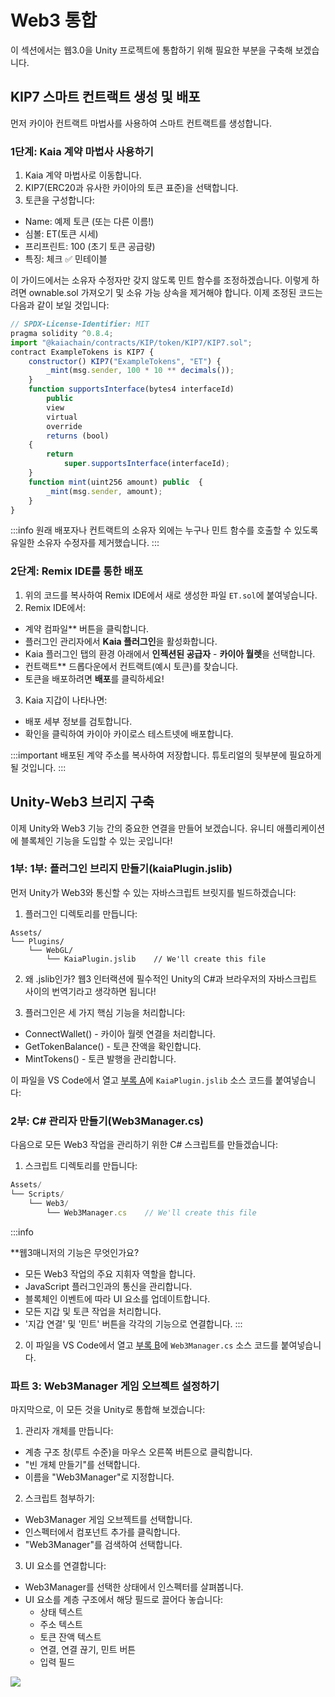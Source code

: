 # Web3 통합

이 섹션에서는 웹3.0을 Unity 프로젝트에 통합하기 위해 필요한 부분을 구축해 보겠습니다.

## KIP7 스마트 컨트랙트 생성 및 배포

먼저 카이아 컨트랙트 마법사를 사용하여 스마트 컨트랙트를 생성합니다.

### 1단계: Kaia 계약 마법사 사용하기

1. Kaia 계약 마법사로 이동합니다.
2. KIP7(ERC20과 유사한 카이아의 토큰 표준)을 선택합니다.
3. 토큰을 구성합니다:
  - Name: 예제 토큰 (또는 다른 이름!)
  - 심볼: ET(토큰 시세)
  - 프리프린트: 100 (초기 토큰 공급량)
  - 특징: 체크 ✅ 민테이블

이 가이드에서는 소유자 수정자만 갖지 않도록 민트 함수를 조정하겠습니다. 이렇게 하려면 ownable.sol 가져오기 및 소유 가능 상속을 제거해야 합니다. 이제 조정된 코드는 다음과 같이 보일 것입니다:

```js
// SPDX-License-Identifier: MIT
pragma solidity ^0.8.4;
import "@kaiachain/contracts/KIP/token/KIP7/KIP7.sol";
contract ExampleTokens is KIP7 {
    constructor() KIP7("ExampleTokens", "ET") {
        _mint(msg.sender, 100 * 10 ** decimals());
    }
    function supportsInterface(bytes4 interfaceId)
        public
        view
        virtual
        override
        returns (bool)
    {
        return
            super.supportsInterface(interfaceId);
    }
    function mint(uint256 amount) public  {
        _mint(msg.sender, amount);
    }
}
```

:::info
원래 배포자나 컨트랙트의 소유자 외에는 누구나 민트 함수를 호출할 수 있도록 유일한 소유자 수정자를 제거했습니다.
:::

### 2단계: Remix IDE를 통한 배포

1. 위의 코드를 복사하여 Remix IDE에서 새로 생성한 파일 `ET.sol`에 붙여넣습니다.
2. Remix IDE에서:
  - 계약 컴파일\*\* 버튼을 클릭합니다.
  - 플러그인 관리자에서 **Kaia 플러그인**을 활성화합니다.
  - Kaia 플러그인 탭의 환경 아래에서 **인젝션된 공급자** - **카이아 월렛**을 선택합니다.
  - 컨트랙트\*\* 드롭다운에서 컨트랙트(예시 토큰)를 찾습니다.
  - 토큰을 배포하려면 **배포**를 클릭하세요!
3. Kaia 지갑이 나타나면:
  - 배포 세부 정보를 검토합니다.
  - 확인을 클릭하여 카이아 카이로스 테스트넷에 배포합니다.

:::important
배포된 계약 주소를 복사하여 저장합니다. 튜토리얼의 뒷부분에 필요하게 될 것입니다.
:::

## Unity-Web3 브리지 구축

이제 Unity와 Web3 기능 간의 중요한 연결을 만들어 보겠습니다. 유니티 애플리케이션에 블록체인 기능을 도입할 수 있는 곳입니다!

### 1부: 1부: 플러그인 브리지 만들기(kaiaPlugin.jslib)

먼저 Unity가 Web3와 통신할 수 있는 자바스크립트 브릿지를 빌드하겠습니다:

1. 플러그인 디렉토리를 만듭니다:

```
Assets/
└── Plugins/
    └── WebGL/
        └── KaiaPlugin.jslib    // We'll create this file
```

2. 왜 .jslib인가? 웹3 인터랙션에 필수적인 Unity의 C#과 브라우저의 자바스크립트 사이의 번역기라고 생각하면 됩니다!

3. 플러그인은 세 가지 핵심 기능을 처리합니다:
  - ConnectWallet() - 카이아 월렛 연결을 처리합니다.
  - GetTokenBalance() - 토큰 잔액을 확인합니다.
  - MintTokens() - 토큰 발행을 관리합니다.

이 파일을 VS Code에서 열고 [부록 A](convert-unity-liff.md#appendix-a)에 `KaiaPlugin.jslib` 소스 코드를 붙여넣습니다:

### 2부: C# 관리자 만들기(Web3Manager.cs)

다음으로 모든 Web3 작업을 관리하기 위한 C# 스크립트를 만들겠습니다:

1. 스크립트 디렉토리를 만듭니다:

```js
Assets/
└── Scripts/
    └── Web3/
        └── Web3Manager.cs    // We'll create this file
```

:::info

\*\*웹3매니저의 기능은 무엇인가요?

- 모든 Web3 작업의 주요 지휘자 역할을 합니다.
- JavaScript 플러그인과의 통신을 관리합니다.
- 블록체인 이벤트에 따라 UI 요소를 업데이트합니다.
- 모든 지갑 및 토큰 작업을 처리합니다.
- '지갑 연결' 및 '민트' 버튼을 각각의 기능으로 연결합니다.
  :::

2. 이 파일을 VS Code에서 열고 [부록 B](convert-unity-liff.md#appendix-b)에 `Web3Manager.cs` 소스 코드를 붙여넣습니다.

### 파트 3: Web3Manager 게임 오브젝트 설정하기

마지막으로, 이 모든 것을 Unity로 통합해 보겠습니다:

1. 관리자 개체를 만듭니다:
  - 계층 구조 창(루트 수준)을 마우스 오른쪽 버튼으로 클릭합니다.
  - "빈 개체 만들기"를 선택합니다.
  - 이름을 "Web3Manager"로 지정합니다.
2. 스크립트 첨부하기:
  - Web3Manager 게임 오브젝트를 선택합니다.
  - 인스펙터에서 컴포넌트 추가를 클릭합니다.
  - "Web3Manager"를 검색하여 선택합니다.
3. UI 요소를 연결합니다:
  - Web3Manager를 선택한 상태에서 인스펙터를 살펴봅니다.
  - UI 요소를 계층 구조에서 해당 필드로 끌어다 놓습니다:
    - 상태 텍스트
    - 주소 텍스트
    - 토큰 잔액 텍스트
    - 연결, 연결 끊기, 민트 버튼
    - 입력 필드

![](/img/minidapps/unity-minidapp/connect-ui-manager.png)
